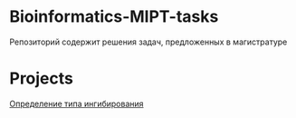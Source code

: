 # Bioinformatics-MIPT-tasks
Репозиторий содержит решения задач, предложенных в магистратуре

# Projects 
[Определение типа ингибирования](/detect_type_of_inhibition.ipynb)

